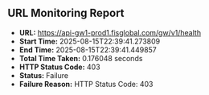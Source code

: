 ## URL Monitoring Report

- **URL:** https://api-gw1-prod1.fisglobal.com/gw/v1/health
- **Start Time:** 2025-08-15T22:39:41.273809
- **End Time:** 2025-08-15T22:39:41.449857
- **Total Time Taken:** 0.176048 seconds
- **HTTP Status Code:** 403
- **Status:** Failure
- **Failure Reason:** HTTP Status Code: 403
